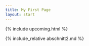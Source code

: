 ```yaml
---
title: My First Page
layout: start
---
```

{% include upcoming.html %}

{% include_relative abschnitt2.md %}
